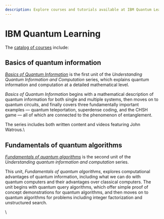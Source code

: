 ```yaml
---
description: Explore courses and tutorials available at IBM Quantum Learning.
---
```


# IBM Quantum Learning

The [catalog of courses](https://learning.quantum.ibm.com/catalog/courses) include:

## Basics of quantum information

[_Basics of Quantum Information_](https://learning.quantum.ibm.com/course/basics-of-quantum-information) is the first unit of the _Understanding Quantum Information and Computation_ series, which explains quantum information and computation at a detailed mathematical level.

_Basics of Quantum Information_ begins with a mathematical description of quantum information for both single and multiple systems, then moves on to quantum circuits, and finally covers three fundamentally important examples — quantum teleportation, superdense coding, and the CHSH game — all of which are connected to the phenomenon of entanglement.

The series includes both written content and videos featuring John Watrous.\


## Fundamentals of quantum algorithms

[_Fundamentals of quantum algorithms_](https://learning.quantum.ibm.com/course/fundamentals-of-quantum-algorithms) is the second unit of the _Understanding quantum information and computation_ series.

This unit, _Fundamentals of quantum algorithms_, explores computational advantages of quantum information, including what we can do with quantum computers and their advantages over classical computers. The unit begins with quantum query algorithms, which offer simple proof of concept demonstrations for quantum algorithms, and then moves on to quantum algorithms for problems including integer factorization and unstructured search.

\
